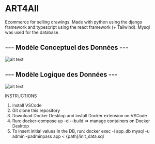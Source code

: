 # ART4All
Ecommerce for selling drawings. Made with python using the django framework and typescript using the react framework (+ Tailwind). Mysql was used for the database.

## --- Modèle Conceptuel des Données ---
![alt text](https://res.cloudinary.com/dafiqfkwf/image/upload/v1718873706/Capture_d_%C3%A9cran_2024-06-20_105446_z3k54u.png)

## --- Modèle Logique des Données ---
![alt text](https://res.cloudinary.com/dafiqfkwf/image/upload/v1718873787/Capture_d_%C3%A9cran_2024-06-20_105624_e2vr2v.png)

INSTRUCTIONS
1) Install VSCode
2) Git clone this repository
3) Download Docker Desktop and install Docker extension on VSCode
4) Run: docker-compose up -d --build => manage containers on Docker Desktop
5) To insert initial values in the DB, run: docker exec -i app_db mysql -u admin -padminpass app < {path}/init_data.sql
